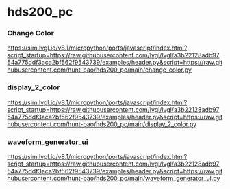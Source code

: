 # hds200_pc

### Change Color
https://sim.lvgl.io/v8.1/micropython/ports/javascript/index.html?script_startup=https://raw.githubusercontent.com/lvgl/lvgl/a3b22128adb9754a775ddf3aca2bf562f9543739/examples/header.py&script=https://raw.githubusercontent.com/hunt-bao/hds200_pc/main/change_color.py

### display_2_color
https://sim.lvgl.io/v8.1/micropython/ports/javascript/index.html?script_startup=https://raw.githubusercontent.com/lvgl/lvgl/a3b22128adb9754a775ddf3aca2bf562f9543739/examples/header.py&script=https://raw.githubusercontent.com/hunt-bao/hds200_pc/main/display_2_color.py

### waveform_generator_ui
https://sim.lvgl.io/v8.1/micropython/ports/javascript/index.html?script_startup=https://raw.githubusercontent.com/lvgl/lvgl/a3b22128adb9754a775ddf3aca2bf562f9543739/examples/header.py&script=https://raw.githubusercontent.com/hunt-bao/hds200_pc/main/waveform_generator_ui.py
